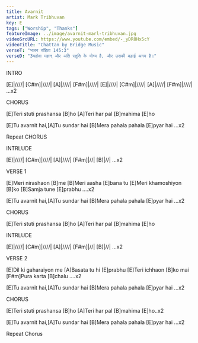 ```yaml
---
title: Avarnit
artist: Mark Tribhuvan
key: E
tags: ["Worship", "Thanks"]
featureImage: ../image/avarnit-marl-tribhuvan.jpg
videoSrcURL: https://www.youtube.com/embed/-_yDR8Hx5cY
videoTitle: "Chattan by Bridge Music"
verseT: "भजन संहिता 145:3"
verseD: "3यहोवा महान् और अति स्तुति के योग्य है, और उसकी बड़ाई अगम है।"
---
```


INTRO 

[E]|////| [C#m]|////| [A]|////| [F#m]|////|
[E]|////| [C#m]|////| [A]|////| [F#m]|////| ...x2

CHORUS

[E]Teri stuti prashansa [B]ho
[A]Teri har pal [B]mahima [E]ho

[E]Tu avarnit hai,[A]Tu sundar hai
[B]Mera pahala pahala [E]pyar hai ...x2

Repeat CHORUS


INTRLUDE

[E]|////| [C#m]|////| [A]|////| [F#m]|//| [B]|//|   ...x2


VERSE 1

[E]Meri nirashaon [B]me 
[B]Meri aasha [E]bana tu
[E]Meri khamoshiyon [B]ko
[B]Samja tune [E]prabhu ....x2

[E]Tu avarnit hai,[A]Tu sundar hai
[B]Mera pahala pahala [E]pyar hai ...x2


CHORUS

[E]Teri stuti prashansa [B]ho
[A]Teri har pal [B]mahima [E]ho


INTRLUDE

[E]|////| [C#m]|////| [A]|////| [F#m]|//| [B]|//| ...x2


VERSE 2

[E]Dil ki gaharaiyon me
[A]Basata tu hi [E]prabhu
[E]Teri ichhaon [B]ko mai 
[F#m]Pura karta [B]chalu ....x2

[E]Tu avarnit hai,[A]Tu sundar hai
[B]Mera pahala pahala [E]pyar hai ...x2


CHORUS

[E]Teri stuti prashansa [B]ho
[A]Teri har pal [B]mahima [E]ho..x2

[E]Tu avarnit hai,[A]Tu sundar hai
[B]Mera pahala pahala [E]pyar hai ...x2 

Repeat Chorus